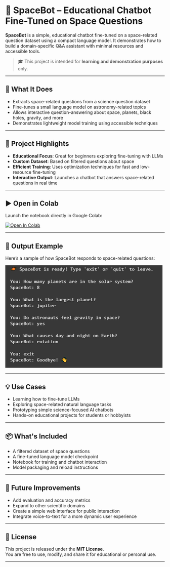 # 🚀 SpaceBot – Educational Chatbot Fine-Tuned on Space Questions

**SpaceBot** is a simple, educational chatbot fine-tuned on a space-related question dataset using a compact language model. It demonstrates how to build a domain-specific Q&A assistant with minimal resources and accessible tools.

> 🎓 This project is intended for **learning and demonstration purposes** only.

---

## 🌌 What It Does

- Extracts space-related questions from a science question dataset  
- Fine-tunes a small language model on astronomy-related topics  
- Allows interactive question-answering about space, planets, black holes, gravity, and more  
- Demonstrates lightweight model training using accessible techniques  

---

## 📁 Project Highlights

- **Educational Focus**: Great for beginners exploring fine-tuning with LLMs  
- **Custom Dataset**: Based on filtered questions about space  
- **Efficient Training**: Uses optimization techniques for fast and low-resource fine-tuning  
- **Interactive Output**: Launches a chatbot that answers space-related questions in real time  

---

## ▶️ Open in Colab

Launch the notebook directly in Google Colab:

[![Open In Colab](https://colab.research.google.com/assets/colab-badge.svg)](https://colab.research.google.com/github/Mo-kw/spacebot-educational-llm/blob/main/LLM_space.ipynb)

---

## 🧠 Output Example

Here’s a sample of how SpaceBot responds to space-related questions:

![Output Example](https://github.com/Mo-kw/spacebot-educational-llm/raw/main/Capture.PNG)




---

## 💡 Use Cases

- Learning how to fine-tune LLMs  
- Exploring space-related natural language tasks  
- Prototyping simple science-focused AI chatbots  
- Hands-on educational projects for students or hobbyists  

---

## 📦 What's Included

- A filtered dataset of space questions  
- A fine-tuned language model checkpoint  
- Notebook for training and chatbot interaction  
- Model packaging and reload instructions  

---

## 🔮 Future Improvements

- Add evaluation and accuracy metrics  
- Expand to other scientific domains  
- Create a simple web interface for public interaction  
- Integrate voice-to-text for a more dynamic user experience  

---

## 📜 License

This project is released under the **MIT License**.  
You are free to use, modify, and share it for educational or personal use.

---

